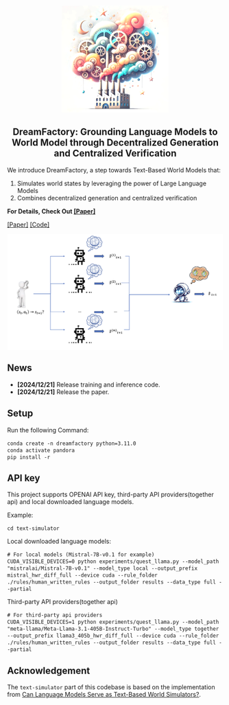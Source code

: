 
<p align="center">
    <img src="assets/icon1.png" width="250"/>
</p>
<h2 align="center"> DreamFactory:
Grounding Language Models to World
Model through Decentralized Generation
and Centralized Verification</h2>


We introduce DreamFactory, a step towards Text-Based World Models that:
1. Simulates world states by leveraging the power of Large Language Models
2. Combines decentralized generation and centralized verification

**For Details, Check Out [[Paper]](https://cloud.tsinghua.edu.cn/f/9611f6eef7114ff7b679/?dl=1)**


[[Paper]](https://cloud.tsinghua.edu.cn/f/9611f6eef7114ff7b679/?dl=1)
[[Code]](https://github.com/knightnemo/nlp-proj.)

<div align=center>
<img src="assets/framework.png" width = "780" alt="struct" align=center />
</div>

## News
- __[2024/12/21]__ Release training and inference code.
- __[2024/12/21]__ Release the paper.

## Setup
Run the following Command:
```shell
conda create -n dreamfactory python=3.11.0 
conda activate pandora
pip install -r
```
## API key
This project supports OPENAI API key, third-party API providers(together api) and local downloaded language models.

Example:
```shell
cd text-simulator
```
Local downloaded language models:
```shell
# For local models (Mistral-7B-v0.1 for example)
CUDA_VISIBLE_DEVICES=0 python experiments/quest_llama.py --model_path "mistralai/Mistral-7B-v0.1" --model_type local --output_prefix mistral_hwr_diff_full --device cuda --rule_folder ./rules/human_written_rules --output_folder results --data_type full --partial
```
Third-party API providers(together api)
```shell
# For third-party api providers
CUDA_VISIBLE_DEVICES=1 python experiments/quest_llama.py --model_path "meta-llama/Meta-Llama-3.1-405B-Instruct-Turbo" --model_type together --output_prefix llama3_405b_hwr_diff_full --device cuda --rule_folder ./rules/human_written_rules --output_folder results --data_type full --partial
```
## Acknowledgement
The `text-simulator` part of this codebase is based on the implementation from [Can Language Models Serve as Text-Based World Simulators?](https://arxiv.org/abs/2406.06485).